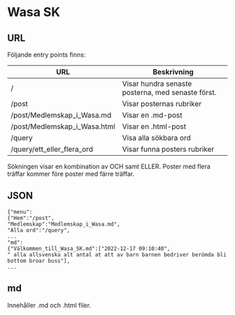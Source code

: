 # Wasa SK

## URL

Följande entry points finns:

URL|Beskrivning
-|-
/                            | Visar hundra senaste posterna, med senaste först.
/post                        | Visar posternas rubriker
/post/Medlemskap_i_Wasa.md   | Visar en .md-post
/post/Medlemskap_i_Wasa.html | Visar en .html-post
/query                       | Visa alla sökbara ord
/query/ett_eller_flera_ord   | Visar funna posters rubriker

Sökningen visar en kombination av OCH samt ELLER. Poster med flera träffar kommer före poster med färre träffar.

## JSON
```
{"menu":
{"Hem":"/post",
"Medlemskap":"Medlemskap_i_Wasa.md",
"Alla ord":"/query",
...
"md":
{"Välkommen_till_Wasa_SK.md":["2022-12-17 09:10:40",
" alla allsvenska alt antal at att av barn barnen bedriver berömda bli bottom broar buss"],
...
```

## md
Innehåller .md och .html filer.

